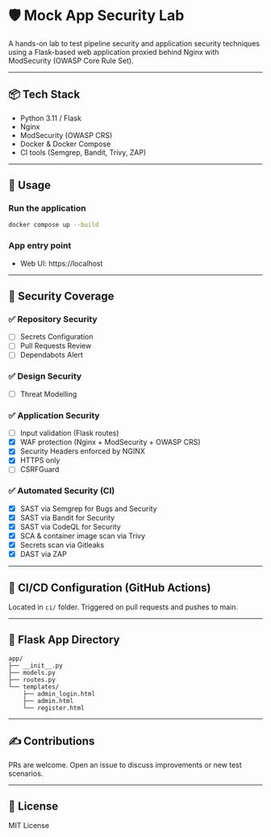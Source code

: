 # 🛡️ Mock App Security Lab

A hands-on lab to test pipeline security and application security techniques using a Flask-based web application proxied behind Nginx with ModSecurity (OWASP Core Rule Set).

---

## 📦 Tech Stack

- Python 3.11 / Flask
- Nginx
- ModSecurity (OWASP CRS)
- Docker & Docker Compose
- CI tools (Semgrep, Bandit, Trivy, ZAP)

---

## 🚀 Usage

### Run the application
```bash
docker compose up --build
```

### App entry point
- Web UI: https://localhost

---

## 🧪 Security Coverage

### ✅ Repository Security
- [ ] Secrets Configuration
- [ ] Pull Requests Review
- [ ] Dependabots Alert

### ✅ Design Security
- [ ] Threat Modelling

### ✅ Application Security
- [ ] Input validation (Flask routes)
- [x] WAF protection (Nginx + ModSecurity + OWASP CRS)
- [x] Security Headers enforced by NGINX
- [x] HTTPS only
- [ ] CSRFGuard

### ✅ Automated Security (CI)
- [x] SAST via Semgrep for Bugs and Security
- [x] SAST via Bandit for Security
- [x] SAST via CodeQL for Security
- [x] SCA & container image scan via Trivy
- [x] Secrets scan via Gitleaks
- [x] DAST via ZAP
---

## 🧰 CI/CD Configuration (GitHub Actions)

Located in `ci/` folder. Triggered on pull requests and pushes to main.

---

## 🐍 Flask App Directory
```
app/
├── __init__.py
├── models.py
├── routes.py
└── templates/
    ├── admin_login.html
    ├── admin.html
    └── register.html
```
---

## ✍️ Contributions
PRs are welcome. Open an issue to discuss improvements or new test scenarios.

---

## 📜 License
MIT License
